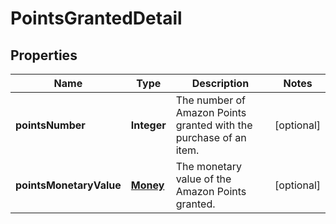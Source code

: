 
# PointsGrantedDetail

## Properties
Name | Type | Description | Notes
------------ | ------------- | ------------- | -------------
**pointsNumber** | **Integer** | The number of Amazon Points granted with the purchase of an item. |  [optional]
**pointsMonetaryValue** | [**Money**](Money.md) | The monetary value of the Amazon Points granted. |  [optional]



